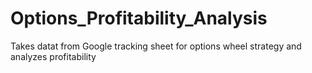 # Options_Profitability_Analysis
Takes datat from Google tracking sheet for options wheel strategy and analyzes profitability
